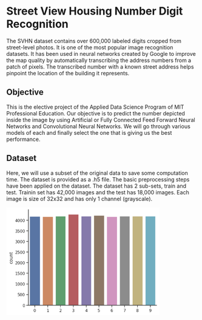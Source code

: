 # Street View Housing Number Digit Recognition

The SVHN dataset contains over 600,000 labeled digits cropped from street-level photos. It is one of the most popular image recognition datasets. It has been used in neural networks created by Google to improve the map quality by automatically transcribing the address numbers from a patch of pixels. The transcribed number with a known street address helps pinpoint the location of the building it represents.

## Objective

This is the elective project of the Applied Data Science Program of MIT Professional Education. Our objective is to predict the number depicted inside the image by using Artificial or Fully Connected Feed Forward Neural Networks and Convolutional Neural Networks. We will go through various models of each and finally select the one that is giving us the best performance.

## Dataset

Here, we will use a subset of the original data to save some computation time. The dataset is provided as a .h5 file. The basic preprocessing steps have been applied on the dataset. The dataset has 2 sub-sets, train and test. Trainin set has 42,000 images and the test has 18,000 images. Each image is size of 32x32 and has only 1 channel (grayscale).

<img src='Images/SVHN-Dist.png' align='center' alt='Disttribution of the labels (digits) in training set.' width='80%'></img>
